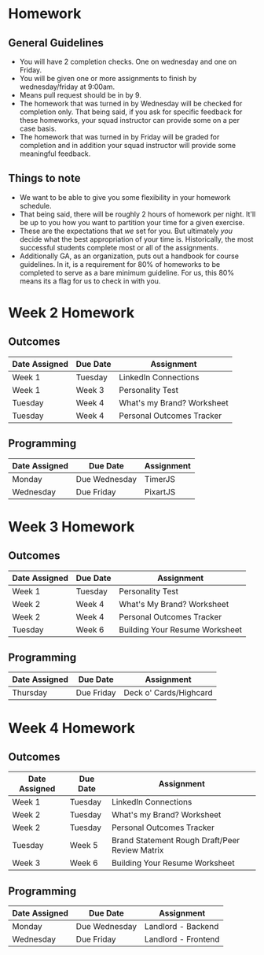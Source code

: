 # Homework

## General Guidelines
- You will have 2 completion checks. One on wednesday and one on Friday.
- You will be given one or more assignments to finish by wednesday/friday at 9:00am.
- Means pull request should be in by 9.
- The homework that was turned in by Wednesday will be checked for completion only. That being said, if you ask for specific feedback for these homeworks, your squad instructor can provide some on a per case basis.
- The homework that was turned in by Friday will be graded for completion and in addition your squad instructor will provide some meaningful feedback.

## Things to note
- We want to be able to give you some flexibility in your homework schedule.
- That being said, there will be roughly 2 hours of homework per night. It'll be up to you how you want to partition your time for a given exercise.
- These are the expectations that *we* set for you. But ultimately *you* decide what the best appropriation of your time is. Historically, the most successful students complete most or all of the assignments.
- Additionally GA, as an organization, puts out a handbook for course guidelines. In it, is a requirement for 80% of homeworks to be completed to serve as a bare minimum guideline. For us, this 80% means its a flag for us to check in with you.

# Week 2 Homework

## Outcomes
| Date Assigned | Due Date                          | Assignment|
|---------------|--------------------------------|-----------|
| Week 1         | Tuesday                 | LinkedIn Connections |
| Week 1 | Week 3 | Personality Test
| Tuesday| Week 4 | What's my Brand? Worksheet|
| Tuesday| Week 4 | Personal Outcomes Tracker|

## Programming
| Date Assigned | Due Date                          | Assignment|
|---------------|--------------------------------|-----------|
| Monday        | Due Wednesday                  | TimerJS |
| Wednesday     | Due Friday                     | PixartJS |

# Week 3 Homework
## Outcomes
| Date Assigned | Due Date                          | Assignment|
|---------------|--------------------------------|-----------|
| Week 1 | Tuesday | Personality Test
| Week 2 | Week 4 | What's My Brand? Worksheet|
| Week 2 | Week 4 | Personal Outcomes Tracker|
| Tuesday| Week 6 | Building Your Resume Worksheet |

## Programming
| Date Assigned | Due Date                          | Assignment|
|---------------|--------------------------------|-----------|
| Thursday        | Due Friday                  | Deck o' Cards/Highcard |

# Week 4 Homework
## Outcomes
| Date Assigned | Due Date                          | Assignment|
|---------------|--------------------------------|-----------|
| Week 1         | Tuesday                 | LinkedIn Connections |
| Week 2 | Tuesday | What's my Brand? Worksheet|
| Week 2 | Tuesday | Personal Outcomes Tracker|
|Tuesday | Week 5 | Brand Statement Rough Draft/Peer Review Matrix |
| Week 3| Week 6 | Building Your Resume Worksheet |

## Programming
| Date Assigned | Due Date                          | Assignment|
|---------------|--------------------------------|-----------|
| Monday       | Due Wednesday                | Landlord - Backend |
| Wednesday       | Due Friday                | Landlord - Frontend |
